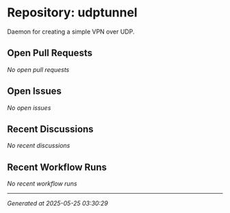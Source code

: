 # Repository: udptunnel

Daemon for creating a simple VPN over UDP.

## Open Pull Requests


*No open pull requests*


## Open Issues


*No open issues*


## Recent Discussions


*No recent discussions*


## Recent Workflow Runs


*No recent workflow runs*


---
*Generated at 2025-05-25 03:30:29*
